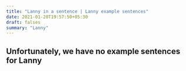 ```yaml
---
title: "Lanny in a sentence | Lanny example sentences"
date: 2021-01-20T19:57:50+05:30
draft: falses
summary: "Lanny"
---
```

## Unfortunately, we have no example sentences for Lanny                 
